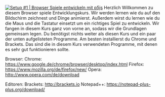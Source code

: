 [![Setup #1 | Browser Spiele entwickeln mit p5js](http://img.youtube.com/vi/T13udU5rMps/0.jpg)](http://www.youtube.com/watch?v=T13udU5rMps)
Herzlich Willkommen zu diesem Browser spiele Entwicklungskurs. Wir werden lernen wie du auf den Bildschirm zeichnest und Dinge animierst. Außerdem wirst du lernen wie du die Maus und die Tastatur einsetzt um ein richtiges Spiel zu entwickeln. Wir fangen in diesem Kurs ganz von vorne an, sodass wir die Grundlagen gemeinsam legen. Du benötigst nichts weiter als diesen Kurs und ein paar der unten aufgelisteten Programme. Am besten installierst du Chrome und Brackets. Das sind die in diesem Kurs verwendeten Programme, mit denen es sehr gut funktionieren sollte.

Browser:
Chrome: https://www.google.de/chrome/browser/desktop/index.html
Firefox: https://www.mozilla.org/de/firefox/new/
Opera: http://www.opera.com/de/download

Editoren:
Brackets: http://brackets.io
Notepad++: https://notepad-plus-plus.org/download/
